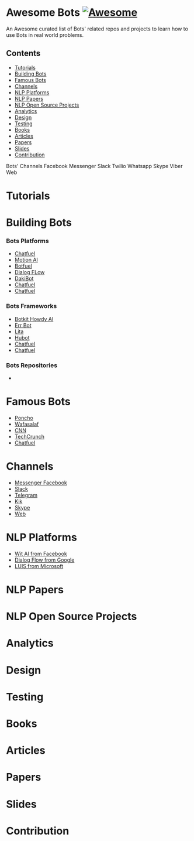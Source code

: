 # Awesome Bots [![Awesome](https://cdn.rawgit.com/sindresorhus/awesome/d7305f38d29fed78fa85652e3a63e154dd8e8829/media/badge.svg)](https://github.com/sindresorhus/awesome)

An Awesome curated list of Bots' related repos and projects to learn how to use Bots in real world problems. 

## Contents

- [Tutorials](#tutorials)
- [Building Bots](#building-bots)
- [Famous Bots](#famous-bots)
- [Channels](#channels)
- [NLP Platforms](#nlp-platforms)
- [NLP Papers](#nlp-papers)
- [NLP Open Source Projects](#nlp-open-source-projects)
- [Analytics](#analytics)
- [Design](#design)
- [Testing](#testing)
- [Books](#books)
- [Articles](#articles)
- [Papers](#papers)
- [Slides](#slides)
- [Contribution](#contribution)

Bots' Channels 
Facebook Messenger
Slack
Twilio
Whatsapp
Skype
Viber
Web



# Tutorials
# Building Bots
### Bots Platforms

- [Chatfuel]()
- [Motion AI]()
- [Botfuel]()
- [Dialog FLow]()
- [DakiBot]()
- [Chatfuel]()
- [Chatfuel]()


### Bots Frameworks

- [Botkit Howdy AI]()
- [Err Bot]()
- [Lita]()
- [Hubot]()
- [Chatfuel]()
- [Chatfuel]()
### Bots Repositories

- []()

# Famous Bots

- [Poncho]()
- [Wafasalaf]()
- [CNN]()
- [TechCrunch]()
- [Chatfuel]()


# Channels

- [Messenger Facebook]()
- [Slack]()
- [Telegram]()
- [Kik]()
- [Skype]()
- [Web]()


# NLP Platforms

- [Wit AI from Facebook]()
- [Dialog Flow from Google]()
- [LUIS from Microsoft]()

# NLP Papers

# NLP Open Source Projects

# Analytics

# Design

# Testing

# Books

# Articles

# Papers

# Slides

# Contribution
